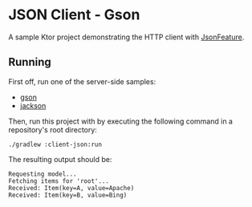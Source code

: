 # JSON Client - Gson

A sample Ktor project demonstrating the HTTP client with [JsonFeature](https://ktor.io/docs/json-feature.html). 

## Running

First off, run one of the server-side samples:
* [gson](../gson/README.md)
* [jackson](../jackson/README.md)

Then, run this project with by executing the following command in a repository's root directory:

```
./gradlew :client-json:run
```

The resulting output should be:

```text
Requesting model...
Fetching items for 'root'...
Received: Item(key=A, value=Apache)
Received: Item(key=B, value=Bing)
```
